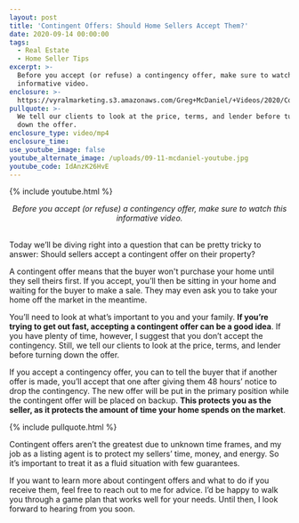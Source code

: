 ```yaml
---
layout: post
title: 'Contingent Offers: Should Home Sellers Accept Them?'
date: 2020-09-14 00:00:00
tags:
  - Real Estate
  - Home Seller Tips
excerpt: >-
  Before you accept (or refuse) a contingency offer, make sure to watch this
  informative video.
enclosure: >-
  https://vyralmarketing.s3.amazonaws.com/Greg+McDaniel/+Videos/2020/Contingent+Offers-+Should+Home+Sellers+Accept+Them_.mp4
pullquote: >-
  We tell our clients to look at the price, terms, and lender before turning
  down the offer.
enclosure_type: video/mp4
enclosure_time:
use_youtube_image: false
youtube_alternate_image: /uploads/09-11-mcdaniel-youtube.jpg
youtube_code: IdAnzK26HvE
---
```


{% include youtube.html %}

<center><em>Before you accept (or refuse) a contingency offer, make sure to watch this informative video.</em></center>

<br>Today we’ll be diving right into a question that can be pretty tricky to answer: Should sellers accept a contingent offer on their property?

A contingent offer means that the buyer won't purchase your home until they sell theirs first. If you accept, you’ll then be sitting in your home and waiting for the buyer to make a sale. They may even ask you to take your home off the market in the meantime.

You’ll need to look at what’s important to you and your family. **If you’re trying to get out fast, accepting a contingent offer can be a good idea**. If you have plenty of time, however, I suggest that you don’t accept the contingency. Still, we tell our clients to look at the price, terms, and lender before turning down the offer.

If you accept a contingency offer, you can to tell the buyer that if another offer is made, you’ll accept that one after giving them 48 hours’ notice to drop the contingency. The new offer will be put in the primary position while the contingent offer will be placed on backup. **This protects you as the seller, as it protects the amount of time your home spends on the market**.

{% include pullquote.html %}

Contingent offers aren’t the greatest due to unknown time frames, and my job as a listing agent is to protect my sellers’ time, money, and energy. So it’s important to treat it as a fluid situation with few guarantees.

If you want to learn more about contingent offers and what to do if you receive them, feel free to reach out to me for advice. I’d be happy to walk you through a game plan that works well for your needs. Until then, I look forward to hearing from you soon.
